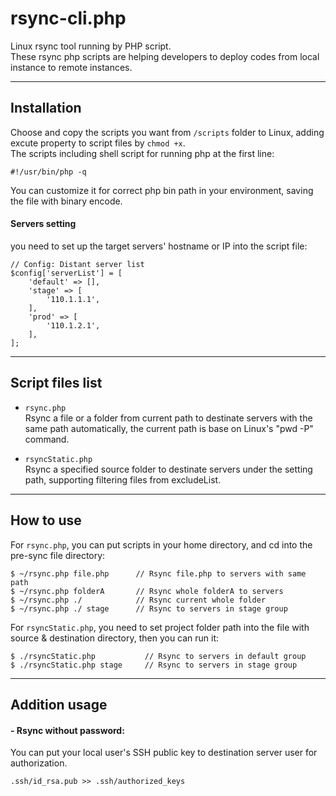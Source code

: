 # rsync-cli.php

Linux rsync tool running by PHP script.  
These rsync php scripts are helping developers to deploy codes from local instance to remote instances.

---

## Installation

Choose and copy the scripts you want from `/scripts` folder to Linux, adding excute property to script files by `chmod +x`.  
The scripts including shell script for running php at the first line:
```
#!/usr/bin/php -q
```
You can customize it for correct php bin path in your environment, saving the file with binary encode.

#### Servers setting
you need to set up the target servers' hostname or IP into the script file:

```
// Config: Distant server list
$config['serverList'] = [
    'default' => [],
    'stage' => [
        '110.1.1.1',
    ],
    'prod' => [
        '110.1.2.1',
    ],
];
```

---

## Script files list

- `rsync.php`  
    Rsync a file or a folder from current path to destinate servers with the same path automatically, the current path is base on Linux's "pwd -P" command.

- `rsyncStatic.php`  
    Rsync a specified source folder to destinate servers under the setting path, supporting filtering files from excludeList.

---

## How to use

For `rsync.php`, you can put scripts in your home directory, and cd into the pre-sync file directory:

```
$ ~/rsync.php file.php      // Rsync file.php to servers with same path
$ ~/rsync.php folderA       // Rsync whole folderA to servers
$ ~/rsync.php ./            // Rsync current whole folder
$ ~/rsync.php ./ stage      // Rsync to servers in stage group
```

For `rsyncStatic.php`, you need to set project folder path into the file with source & destination directory, then you can run it:
```
$ ./rsyncStatic.php           // Rsync to servers in default group
$ ./rsyncStatic.php stage     // Rsync to servers in stage group
```

---

## Addition usage

#### - Rsync without password:
You can put your local user's SSH public key to destination server user for authorization.
```
.ssh/id_rsa.pub >> .ssh/authorized_keys
```


